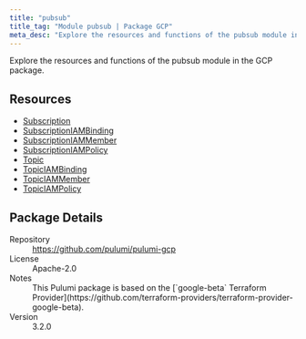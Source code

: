 ```yaml
---
title: "pubsub"
title_tag: "Module pubsub | Package GCP"
meta_desc: "Explore the resources and functions of the pubsub module in the GCP package."
---
```


<!-- WARNING: this file was generated by Pulumi Docs Generator. -->
<!-- Do not edit by hand unless you're certain you know what you are doing! -->

Explore the resources and functions of the pubsub module in the GCP package.

<h2 id="resources">Resources</h2>
<ul class="api">
    <li><a href="subscription" title="Subscription"><span class="symbol resource"></span>Subscription</a></li>
    <li><a href="subscriptioniambinding" title="SubscriptionIAMBinding"><span class="symbol resource"></span>SubscriptionIAMBinding</a></li>
    <li><a href="subscriptioniammember" title="SubscriptionIAMMember"><span class="symbol resource"></span>SubscriptionIAMMember</a></li>
    <li><a href="subscriptioniampolicy" title="SubscriptionIAMPolicy"><span class="symbol resource"></span>SubscriptionIAMPolicy</a></li>
    <li><a href="topic" title="Topic"><span class="symbol resource"></span>Topic</a></li>
    <li><a href="topiciambinding" title="TopicIAMBinding"><span class="symbol resource"></span>TopicIAMBinding</a></li>
    <li><a href="topiciammember" title="TopicIAMMember"><span class="symbol resource"></span>TopicIAMMember</a></li>
    <li><a href="topiciampolicy" title="TopicIAMPolicy"><span class="symbol resource"></span>TopicIAMPolicy</a></li>
</ul>

<h2 id="package-details">Package Details</h2>
<dl class="package-details">
	<dt>Repository</dt>
	<dd><a href="https://github.com/pulumi/pulumi-gcp">https://github.com/pulumi/pulumi-gcp</a></dd>
	<dt>License</dt>
	<dd>Apache-2.0</dd>
	<dt>Notes</dt>
	<dd>This Pulumi package is based on the [`google-beta` Terraform Provider](https://github.com/terraform-providers/terraform-provider-google-beta).</dd>
	<dt>Version</dt>
	<dd>3.2.0</dd>
</dl>

